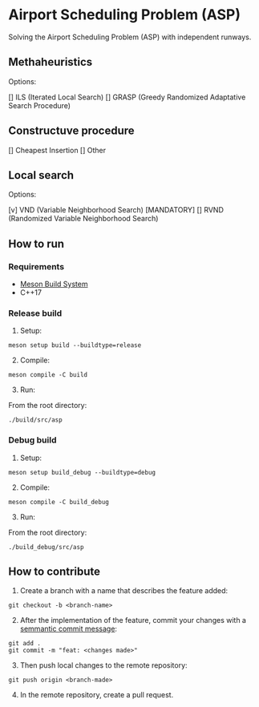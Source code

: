 # Airport Scheduling Problem (ASP)

Solving the Airport Scheduling Problem (ASP) with independent runways.

## Methaheuristics

Options:

[] ILS (Iterated Local Search)
[] GRASP (Greedy Randomized Adaptative Search Procedure)

## Constructuve procedure

[] Cheapest Insertion
[] Other

## Local search

Options:

[v] VND (Variable Neighborhood Search) [MANDATORY]
[] RVND (Randomized Variable Neighborhood Search)

## How to run

### Requirements

- [Meson Build System]()
- C++17

### Release build

1. Setup:

```
meson setup build --buildtype=release
```

2. Compile:

```
meson compile -C build
```

3. Run:

From the root directory:

```
./build/src/asp
```

### Debug build

1. Setup:

```
meson setup build_debug --buildtype=debug
```

2. Compile:

```
meson compile -C build_debug
```

3. Run:

From the root directory:

```
./build_debug/src/asp
```


## How to contribute

1. Create a branch with a name that describes the feature added:

```git checkout -b <branch-name>```

2. After the implementation of the feature, commit your changes with a [semmantic commit message]():

```
git add .
git commit -m "feat: <changes made>"
```

3. Then push local changes to the remote repository:

```
git push origin <branch-made>
```

4. In the remote repository, create a pull request.
